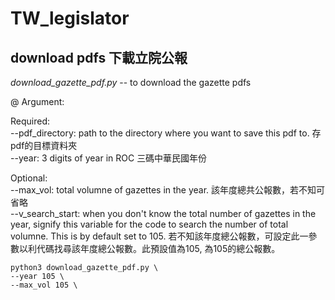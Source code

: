 # TW_legislator

## download pdfs 下載立院公報
*download_gazette_pdf.py* -- to download the gazette pdfs 

@ Argument:  <br>

Required: <br>
--pdf_directory: path to the directory where you want to save this pdf to. 存pdf的目標資料夾  <br>
--year: 3 digits of year in ROC 三碼中華民國年份 <br>

Optional: <br> 
--max_vol: total volumne of gazettes in the year. 該年度總共公報數，若不知可省略 <br>
--v_search_start: when you don't know the total number of gazettes in the year, signify this variable for the code to search the number of total volumne. This is by default set to 105. 若不知該年度總公報數，可設定此一參數以利代碼找尋該年度總公報數。此預設值為105, 為105的總公報數。 <br>


```
python3 download_gazette_pdf.py \
--year 105 \
--max_vol 105 \
```
